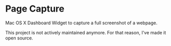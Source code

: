 # Page Capture

Mac OS X Dashboard Widget to capture a full screenshot of a webpage.

This project is not actively maintained anymore. For that reason, I've made it open source.
